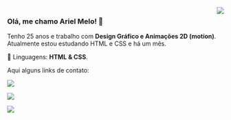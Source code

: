 <img align='right' src="https://github-readme-stats.vercel.app/api?username=arielgmelo&theme=dracula&show_icons=truecache_seconds=2300">

<h3 align="left">Olá, me chamo Ariel Melo! 👋</h3>

<p align="left"> 
  Tenho 25 anos e trabalho com <strong>Design Gráfico e Animações 2D (motion)</strong>.<br>
  Atualmente estou estudando HTML e CSS e há um mês.
</p>

<p align="left">
  🦄 Linguagens: <strong>HTML & CSS</strong>.
</p>

<p align="left">
  Aqui alguns links de contato:
</p>

<p align="left">
  <a href="https://www.instagram.com/arielgmelo" alt="Instagram">
    <img src="	https://img.shields.io/badge/Instagram-E4405F?style=for-the-badge&logo=instagram&logoColor=white" />
  </a>
</p>

<p align="left">
  <a href="#" alt="Twitter">
    <img src="https://img.shields.io/badge/Twitter-1DA1F2?style=for-the-badge&logo=twitter&logoColor=white&link=https://www.twitter.com/arielgmelo" />
  </a>
</p>

<p align="left">
  <a href="#" alt="Twitch">
    <img src="https://img.shields.io/badge/Twitch-9146FF?style=for-the-badge&logo=twitch&logoColor=white" />
  </a>
</p>
